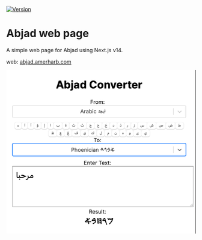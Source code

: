 [![Version](https://img.shields.io/badge/version-0.7.0-blue.svg)](https://github.com/amerharb/abjad/tree/abjad-web/version/0.7.0)
# Abjad web page

A simple web page for Abjad using Next.js v14.

web: [abjad.amerharb.com]()

![screen-shot.png](screen-shot.png)
